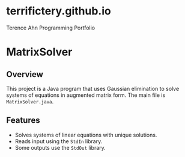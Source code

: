 # terrifictery.github.io
Terence Ahn Programming Portfolio

# MatrixSolver

## Overview
This project is a Java program that uses Gaussian elimination to solve systems of equations in augmented matrix form. The main file is `MatrixSolver.java`.

## Features
- Solves systems of linear equations with unique solutions.
- Reads input using the `StdIn` library.
- Some outputs use the `StdOut` library.

